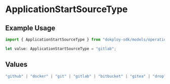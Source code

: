 # ApplicationStartSourceType

## Example Usage

```typescript
import { ApplicationStartSourceType } from "dokploy-sdk/models/operations";

let value: ApplicationStartSourceType = "gitlab";
```

## Values

```typescript
"github" | "docker" | "git" | "gitlab" | "bitbucket" | "gitea" | "drop"
```